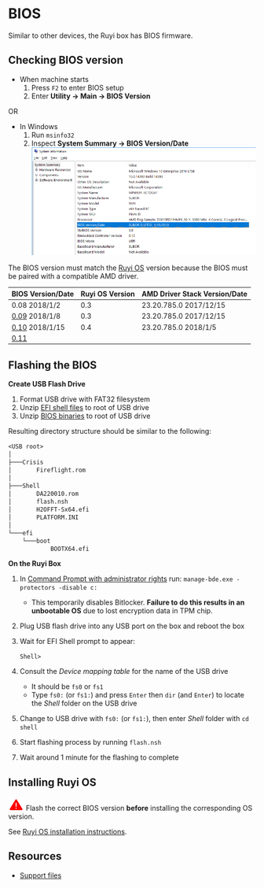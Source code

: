 # BIOS

Similar to other devices, the Ruyi box has BIOS firmware.

## Checking BIOS version

- When machine starts
    1. Press `F2` to enter BIOS setup
    1. Enter __Utility -> Main -> BIOS Version__

OR

- In Windows
    1. Run `msinfo32`
    1. Inspect __System Summary -> BIOS Version/Date__  
    ![](/docs/img/msinfo32_bios.png)

The BIOS version must match the [Ruyi OS](os.md) version because the BIOS must be paired with a compatible AMD driver.

| BIOS Version/Date | Ruyi OS Version | AMD Driver Stack Version/Date
|-|-|-
| 0.08 2018/1/2 | 0.3 | 23.20.785.0 2017/12/15
| [0.09](https://bitbucket.org/playruyi/support/raw/master/files/bios/DA220009.zip) 2018/1/8 | 0.3 | 23.20.785.0 2017/12/15
| [0.10](https://bitbucket.org/playruyi/support/raw/master/files/bios/DA220010.zip) 2018/1/15 | 0.4 | 23.20.785.0 2018/1/5
| [0.11](https://bitbucket.org/playruyi/support/raw/master/files/bios/DA220010.zip)

## Flashing the BIOS

__Create USB Flash Drive__

1. Format USB drive with FAT32 filesystem
1. Unzip [EFI shell files](https://bitbucket.org/playruyi/support/raw/master/files/bios/efi.zip) to root of USB drive
1. Unzip [BIOS binaries](https://bitbucket.org/playruyi/support/src/master/files/bios/) to root of USB drive

Resulting directory structure should be similar to the following:
```
<USB root>
│
├───Crisis
│       Fireflight.rom
│
├───Shell
│       DA220010.rom
│       flash.nsh
│       H2OFFT-Sx64.efi
│       PLATFORM.INI
│
└───efi
    └───boot
            BOOTX64.efi
```

__On the Ruyi Box__

1. In [Command Prompt with administrator rights](https://technet.microsoft.com/en-us/library/cc947813(v=ws.10).aspx) run: `manage-bde.exe -protectors -disable c:`
    - This temporarily disables Bitlocker.  __Failure to do this results in an unbootable OS__ due to lost encryption data in TPM chip.
1. Plug USB flash drive into any USB port on the box and reboot the box
1. Wait for EFI Shell prompt to appear:

       Shell>
1. Consult the _Device mapping table_ for the name of the USB drive
    - It should be `fs0` or `fs1`
    - Type `fs0:` (or `fs1:`) and press `Enter` then `dir` (and `Enter`) to locate the _Shell_ folder on the USB drive
1. Change to USB drive with `fs0:` (or `fs1:`), then enter _Shell_ folder with `cd shell`
1. Start flashing process by running `flash.nsh`
1. Wait around 1 minute for the flashing to complete

## Installing Ruyi OS

![](/docs/img/warning.png) Flash the correct BIOS version __before__ installing the corresponding OS version.

See [Ruyi OS installation instructions](os.md#Installation).

## Resources

- [Support files](https://bitbucket.org/playruyi/support/src/master/files/)